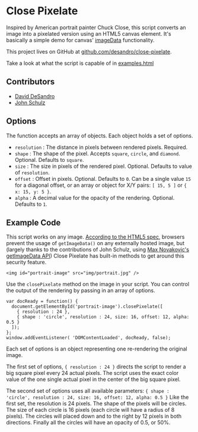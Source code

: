 Close Pixelate
==============

Inspired by American portrait painter Chuck Close, this script converts an image into a pixelated version using an HTML5 canvas element. It's basically a simple demo for canvas' [imageData](https://developer.mozilla.org/En/HTML/Canvas/Pixel_manipulation_with_canvas) functionality. 

This project lives on GitHub at [github.com/desandro/close-pixelate](http://github.com/desandro/close-pixelate).

Take a look at what the script is capable of in [examples.html](examples.html)

Contributors
------------

 - [David DeSandro](http://desandro.com)
 - [John Schulz](http://twitter.com/jfsiii)

Options
-------

The function accepts an array of objects. Each object holds a set of options.

 - `resolution` : The distance in pixels between rendered pixels. Required.
 - `shape` : The shape of the pixel. Accepts `square`, `circle`, and `diamond`. Optional. Defaults to `square`.
 - `size` : The size in pixels of the rendered pixel. Optional. Defaults to value of `resolution`.
 - `offset` : Offset in pixels. Optional. Defaults to `0`. Can be a single value `15` for a diagonal offset, or an array or object for X/Y pairs: `[ 15, 5 ]` or `{ x: 15, y: 5 }`.
 - `alpha` : A decimal value for the opacity of the rendering. Optional. Defaults to `1`.
 
Example Code
------------

This script works on any image. [According to the HTML5 spec](http://dev.w3.org/html5/spec/the-canvas-element.html#security-with-canvas-elements), browsers prevent the usage of `getImageData()` on any externally hosted image, but (largely thanks to the contributions of John Schulz, using [Max Novakovic's getImageData API](http://www.maxnov.com/getimagedata)) Close Pixelate has built-in methods to get around this security feature.

    <img id="portrait-image" src="img/portrait.jpg" />

Use the `closePixelate` method on the image in your script. You can control the output of the rendering by passing in an array of options.

    var docReady = function() {
      document.getElementById('portrait-image').closePixelate([
        { resolution : 24 },
        { shape : 'circle', resolution : 24, size: 16, offset: 12, alpha: 0.5 }
      ]);
    };
    window.addEventListener( 'DOMContentLoaded', docReady, false);

Each set of options is an object representing one re-rendering the original image.

The first set of options, `{ resolution : 24 }` directs the script to render a big square pixel every 24 actual pixels. The script uses the exact color value of the one single actual pixel in the center of the big square pixel. 

The second set of options uses all available parameters: `{ shape : 'circle', resolution : 24, size: 16, offset: 12, alpha: 0.5 }` Like the first set, the resolution is 24 pixels. The shape of the pixels will be circles. The size of each circle is 16 pixels (each circle will have a radius of 8 pixels). The circles will placed down and to the right by 12 pixels in both directions. Finally all the circles will have an opacity of 0.5, or 50%.